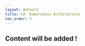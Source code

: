 ```yaml
---
layout: default
title: C4. Kubernetes Architecture
nav_order: 3
---
```


## Content will be added ! 